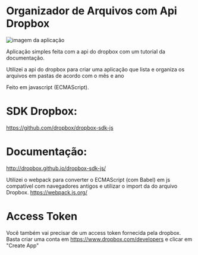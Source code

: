 # Organizador de Arquivos com Api Dropbox


![imagem da aplicação](https://imgur.com/K1xoQx9.jpg)

Aplicação simples feita com a api do dropbox com um tutorial da documentação.

Utilizei a api do dropbox para criar uma aplicação que lista e organiza os arquivos em pastas de acordo com o mês e ano

Feito em javascript (ECMAScript).


# SDK Dropbox:

https://github.com/dropbox/dropbox-sdk-js

# Documentação:

http://dropbox.github.io/dropbox-sdk-js/

Utilizei o webpack para converter o ECMAScript (com Babel) em js compatível  com navegadores antigos e utilizar o import da do arquivo Dropbox.
https://webpack.js.org/

# Access Token

Você também vai precisar de um access token fornecida pela dropbox. 
Basta criar uma conta em https://www.dropbox.com/developers e clicar em "Create App"
